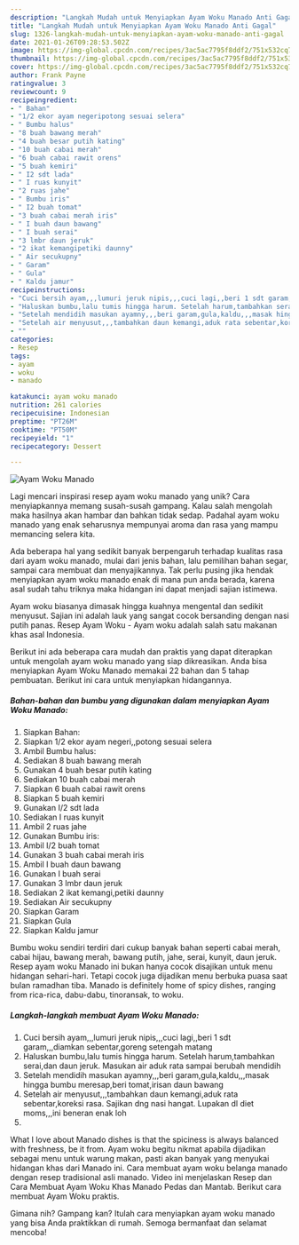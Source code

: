 ```yaml
---
description: "Langkah Mudah untuk Menyiapkan Ayam Woku Manado Anti Gagal"
title: "Langkah Mudah untuk Menyiapkan Ayam Woku Manado Anti Gagal"
slug: 1326-langkah-mudah-untuk-menyiapkan-ayam-woku-manado-anti-gagal
date: 2021-01-26T09:28:53.502Z
image: https://img-global.cpcdn.com/recipes/3ac5ac7795f8ddf2/751x532cq70/ayam-woku-manado-foto-resep-utama.jpg
thumbnail: https://img-global.cpcdn.com/recipes/3ac5ac7795f8ddf2/751x532cq70/ayam-woku-manado-foto-resep-utama.jpg
cover: https://img-global.cpcdn.com/recipes/3ac5ac7795f8ddf2/751x532cq70/ayam-woku-manado-foto-resep-utama.jpg
author: Frank Payne
ratingvalue: 3
reviewcount: 9
recipeingredient:
- " Bahan"
- "1/2 ekor ayam negeripotong sesuai selera"
- " Bumbu halus"
- "8 buah bawang merah"
- "4 buah besar putih kating"
- "10 buah cabai merah"
- "6 buah cabai rawit orens"
- "5 buah kemiri"
- " I2 sdt lada"
- " I ruas kunyit"
- "2 ruas jahe"
- " Bumbu iris"
- " I2 buah tomat"
- "3 buah cabai merah iris"
- " I buah daun bawang"
- " I buah serai"
- "3 lmbr daun jeruk"
- "2 ikat kemangipetiki daunny"
- " Air secukupny"
- " Garam"
- " Gula"
- " Kaldu jamur"
recipeinstructions:
- "Cuci bersih ayam,,,lumuri jeruk nipis,,,cuci lagi,,beri 1 sdt garam,,,diamkan sebentar,goreng setengah matang"
- "Haluskan bumbu,lalu tumis hingga harum. Setelah harum,tambahkan serai,dan daun jeruk. Masukan air aduk rata sampai berubah mendidih"
- "Setelah mendidih masukan ayamny,,,beri garam,gula,kaldu,,,masak hingga bumbu meresap,beri tomat,irisan daun bawang"
- "Setelah air menyusut,,,tambahkan daun kemangi,aduk rata sebentar,koreksi rasa. Sajikan dng nasi hangat. Lupakan dl diet moms,,,ini beneran enak loh"
- ""
categories:
- Resep
tags:
- ayam
- woku
- manado

katakunci: ayam woku manado 
nutrition: 261 calories
recipecuisine: Indonesian
preptime: "PT26M"
cooktime: "PT50M"
recipeyield: "1"
recipecategory: Dessert

---
```



![Ayam Woku Manado](https://img-global.cpcdn.com/recipes/3ac5ac7795f8ddf2/751x532cq70/ayam-woku-manado-foto-resep-utama.jpg)

Lagi mencari inspirasi resep ayam woku manado yang unik? Cara menyiapkannya memang susah-susah gampang. Kalau salah mengolah maka hasilnya akan hambar dan bahkan tidak sedap. Padahal ayam woku manado yang enak seharusnya mempunyai aroma dan rasa yang mampu memancing selera kita.

Ada beberapa hal yang sedikit banyak berpengaruh terhadap kualitas rasa dari ayam woku manado, mulai dari jenis bahan, lalu pemilihan bahan segar, sampai cara membuat dan menyajikannya. Tak perlu pusing jika hendak menyiapkan ayam woku manado enak di mana pun anda berada, karena asal sudah tahu triknya maka hidangan ini dapat menjadi sajian istimewa.

Ayam woku biasanya dimasak hingga kuahnya mengental dan sedikit menyusut. Sajian ini adalah lauk yang sangat cocok bersanding dengan nasi putih panas. Resep Ayam Woku - Ayam woku adalah salah satu makanan khas asal Indonesia.


Berikut ini ada beberapa cara mudah dan praktis yang dapat diterapkan untuk mengolah ayam woku manado yang siap dikreasikan. Anda bisa menyiapkan Ayam Woku Manado memakai 22 bahan dan 5 tahap pembuatan. Berikut ini cara untuk menyiapkan hidangannya.

<!--inarticleads1-->

##### Bahan-bahan dan bumbu yang digunakan dalam menyiapkan Ayam Woku Manado:

1. Siapkan  Bahan:
1. Siapkan 1/2 ekor ayam negeri,,potong sesuai selera
1. Ambil  Bumbu halus:
1. Sediakan 8 buah bawang merah
1. Gunakan 4 buah besar putih kating
1. Sediakan 10 buah cabai merah
1. Siapkan 6 buah cabai rawit orens
1. Siapkan 5 buah kemiri
1. Gunakan  I/2 sdt lada
1. Sediakan  I ruas kunyit
1. Ambil 2 ruas jahe
1. Gunakan  Bumbu iris:
1. Ambil  I/2 buah tomat
1. Gunakan 3 buah cabai merah iris
1. Ambil  I buah daun bawang
1. Gunakan  I buah serai
1. Gunakan 3 lmbr daun jeruk
1. Sediakan 2 ikat kemangi,petiki daunny
1. Sediakan  Air secukupny
1. Siapkan  Garam
1. Siapkan  Gula
1. Siapkan  Kaldu jamur


Bumbu woku sendiri terdiri dari cukup banyak bahan seperti cabai merah, cabai hijau, bawang merah, bawang putih, jahe, serai, kunyit, daun jeruk. Resep ayam woku Manado ini bukan hanya cocok disajikan untuk menu hidangan sehari-hari. Tetapi cocok juga dijadikan menu berbuka puasa saat bulan ramadhan tiba. Manado is definitely home of spicy dishes, ranging from rica-rica, dabu-dabu, tinoransak, to woku. 

<!--inarticleads2-->

##### Langkah-langkah membuat Ayam Woku Manado:

1. Cuci bersih ayam,,,lumuri jeruk nipis,,,cuci lagi,,beri 1 sdt garam,,,diamkan sebentar,goreng setengah matang
1. Haluskan bumbu,lalu tumis hingga harum. Setelah harum,tambahkan serai,dan daun jeruk. Masukan air aduk rata sampai berubah mendidih
1. Setelah mendidih masukan ayamny,,,beri garam,gula,kaldu,,,masak hingga bumbu meresap,beri tomat,irisan daun bawang
1. Setelah air menyusut,,,tambahkan daun kemangi,aduk rata sebentar,koreksi rasa. Sajikan dng nasi hangat. Lupakan dl diet moms,,,ini beneran enak loh
1. 


What I love about Manado dishes is that the spiciness is always balanced with freshness, be it from. Ayam woku begitu nikmat apabila dijadikan sebagai menu untuk warung makan, pasti akan banyak yang menyukai hidangan khas dari Manado ini. Cara membuat ayam woku belanga manado dengan resep tradisional asli manado. Video ini menjelaskan Resep dan Cara Membuat Ayam Woku Khas Manado Pedas dan Mantab. Berikut cara membuat Ayam Woku praktis. 

Gimana nih? Gampang kan? Itulah cara menyiapkan ayam woku manado yang bisa Anda praktikkan di rumah. Semoga bermanfaat dan selamat mencoba!
